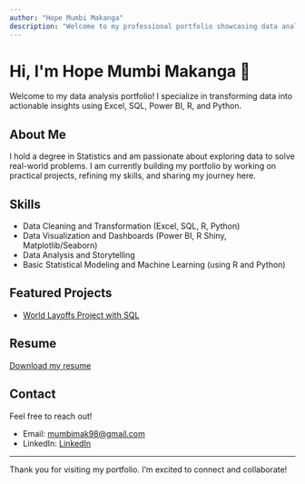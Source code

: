 ```yaml
---
author: "Hope Mumbi Makanga"
description: "Welcome to my professional portfolio showcasing data analysis projects using Excel, SQL, Power BI, R, and Python."
---
```


# Hi, I'm Hope Mumbi Makanga 👋

Welcome to my data analysis portfolio! I specialize in transforming data into actionable insights using Excel, SQL, Power BI, R, and Python.

## About Me
I hold a degree in Statistics and am passionate about exploring data to solve real-world problems. I am currently building my portfolio by working on practical projects, refining my skills, and sharing my journey here.

## Skills
- Data Cleaning and Transformation (Excel, SQL, R, Python)
- Data Visualization and Dashboards (Power BI, R Shiny, Matplotlib/Seaborn)
- Data Analysis and Storytelling
- Basic Statistical Modeling and Machine Learning (using R and Python)

## Featured Projects
- [World Layoffs Project with SQL](https://github.com/hopemumbi/world_layoffs_data_cleaning_using_sql)

## Resume
[Download my resume](https://github.com/hopemumbi/Hope_Mumbi_Makanga_resume.pdf)

## Contact
Feel free to reach out!
- Email: mumbimak98@gmail.com
- LinkedIn: [LinkedIn](https://www.linkedin.com/in/hope-mumbi-makanga)

---

Thank you for visiting my portfolio. I’m excited to connect and collaborate!

